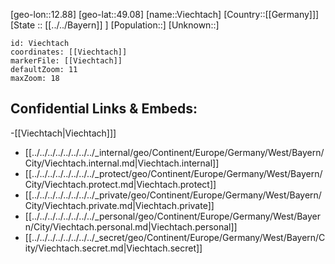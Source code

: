 ﻿---
location: [49.08,12.88]
mapzoom: [7,12] 
mapmarker: city 
type: City
tags:
- geo/City


SpocWebEntityId: 35277
isDeleted: false
confidential: public

---
[geo-lon::12.88]
[geo-lat::49.08]
[name::Viechtach]
[Country::[[Germany]]]
[State :: [[../../Bayern]] ]
[Population::]
[Unknown::]


```leaflet
id: Viechtach
coordinates: [[Viechtach]]
markerFile: [[Viechtach]]
defaultZoom: 11 
maxZoom: 18
```


## Confidential Links & Embeds: 
-[[Viechtach|Viechtach]]] 
- [[../../../../../../../../_internal/geo/Continent/Europe/Germany/West/Bayern/City/Viechtach.internal.md|Viechtach.internal]] 
- [[../../../../../../../../_protect/geo/Continent/Europe/Germany/West/Bayern/City/Viechtach.protect.md|Viechtach.protect]] 
- [[../../../../../../../../_private/geo/Continent/Europe/Germany/West/Bayern/City/Viechtach.private.md|Viechtach.private]] 
- [[../../../../../../../../_personal/geo/Continent/Europe/Germany/West/Bayern/City/Viechtach.personal.md|Viechtach.personal]] 
- [[../../../../../../../../_secret/geo/Continent/Europe/Germany/West/Bayern/City/Viechtach.secret.md|Viechtach.secret]] 

